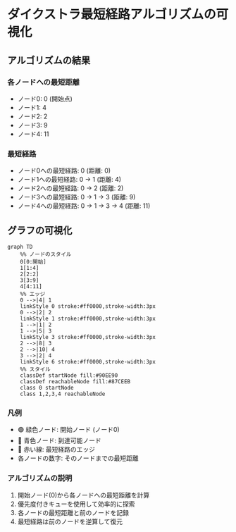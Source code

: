 # ダイクストラ最短経路アルゴリズムの可視化

## アルゴリズムの結果

### 各ノードへの最短距離
- ノード0: 0 (開始点)
- ノード1: 4
- ノード2: 2
- ノード3: 9
- ノード4: 11

### 最短経路
- ノード0への最短経路: 0 (距離: 0)
- ノード1への最短経路: 0 → 1 (距離: 4)
- ノード2への最短経路: 0 → 2 (距離: 2)
- ノード3への最短経路: 0 → 1 → 3 (距離: 9)
- ノード4への最短経路: 0 → 1 → 3 → 4 (距離: 11)

## グラフの可視化

```mermaid
graph TD
    %% ノードのスタイル
    0[0:開始]
    1[1:4]
    2[2:2]
    3[3:9]
    4[4:11]
    %% エッジ
    0 -->|4| 1
    linkStyle 0 stroke:#ff0000,stroke-width:3px
    0 -->|2| 2
    linkStyle 1 stroke:#ff0000,stroke-width:3px
    1 -->|1| 2
    1 -->|5| 3
    linkStyle 3 stroke:#ff0000,stroke-width:3px
    2 -->|8| 3
    2 -->|10| 4
    3 -->|2| 4
    linkStyle 6 stroke:#ff0000,stroke-width:3px
    %% スタイル
    classDef startNode fill:#90EE90
    classDef reachableNode fill:#87CEEB
    class 0 startNode
    class 1,2,3,4 reachableNode
```

### 凡例
- 🟢 緑色ノード: 開始ノード (ノード0)
- 🔵 青色ノード: 到達可能ノード
- 🔴 赤い線: 最短経路のエッジ
- 各ノードの数字: そのノードまでの最短距離

### アルゴリズムの説明
1. 開始ノード(0)から各ノードへの最短距離を計算
2. 優先度付きキューを使用して効率的に探索
3. 各ノードの最短距離と前のノードを記録
4. 最短経路は前のノードを逆算して復元